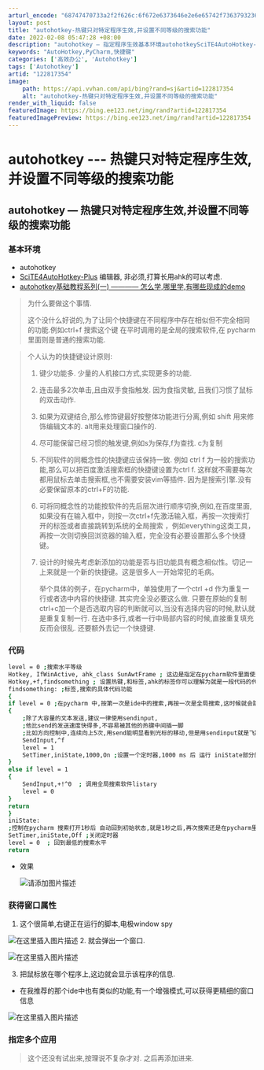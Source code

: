 ```yaml
---
arturl_encode: "68747470733a2f2f626c:6f672e6373646e2e6e65742f7363793236313938333632362f:61727469636c652f64657461696c732f313232383137333534"
layout: post
title: "autohotkey-热键只对特定程序生效,并设置不同等级的搜索功能"
date: 2022-02-08 05:47:28 +08:00
description: "autohotkey — 指定程序生效基本环境autohotkeySciTE4AutoHotkey-"
keywords: "AutoHotkey,PyCharm,快捷键"
categories: ['高效办公', 'Autohotkey']
tags: ['Autohotkey']
artid: "122817354"
image:
    path: https://api.vvhan.com/api/bing?rand=sj&artid=122817354
    alt: "autohotkey-热键只对特定程序生效,并设置不同等级的搜索功能"
render_with_liquid: false
featuredImage: https://bing.ee123.net/img/rand?artid=122817354
featuredImagePreview: https://bing.ee123.net/img/rand?artid=122817354
---
```


# autohotkey --- 热键只对特定程序生效,并设置不同等级的搜索功能

## autohotkey — 热键只对特定程序生效,并设置不同等级的搜索功能

### 基本环境

* autohotkey
* [SciTE4AutoHotkey-Plus](https://github.com/telppa/SciTE4AutoHotkey-Plus)
  编辑器, 非必须,打算长用ahk的可以考虑.
* [autohotkey基础教程系列(一) ———— 怎么学,哪里学,有哪些现成的demo](https://blog.csdn.net/scy261983626/article/details/122804850?spm=1001.2014.3001.5501)

> 为什么要做这个事情.
>   
> 这个没什么好说的,为了让同个快捷键在不同程序中存在相似但不完全相同的功能.例如ctrl+f 搜索这个键 在平时调用的是全局的搜索软件,在 pycharm 里面则是普通的搜索功能.

> 个人认为的快捷键设计原则:
>
> 1. 键少功能多. 少量的人机接口方式,实现更多的功能.
> 2. 连击最多2次单击,且由双手食指触发. 因为食指灵敏, 且我们习惯了鼠标的双击动作.
> 3. 如果为双键结合,那么修饰键最好按整体功能进行分离,例如 shift 用来修饰编辑文本的. alt用来处理窗口操作的.
> 4. 尽可能保留已经习惯的触发键,例如s为保存,f为查找. c为复制
> 5. 不同软件的同概念性的快捷键应该保持一致. 例如 ctrl f 为一般的搜索功能,那么可以把百度激活搜索框的快捷键设置为ctrl f. 这样就不需要每次都用鼠标去单击搜索框,也不需要安装vim等插件. 因为是搜索引擎.没有必要保留原本的ctrl+F的功能.
> 6. 可将同概念性的功能按软件的先后层次进行顺序切换,例如,在百度里面, 如果没有在输入框中，则按一次ctrl+f先激活输入框，再按一次搜索打开的标签或者直接跳转到系统的全局搜索 ，例如everything这类工具，再按一次则切换回浏览器的输入框，完全没有必要设置那么多个快捷键。
> 7. 设计的时候先考虑新添加的功能是否与旧功能具有概念相似性。切记一上来就是一个新的快捷键。这是很多人一开始常犯的毛病。
>      
>    举个具体的例子，在pycharm中，单独使用了一个ctrl +d 作为重复一行或者选中内容的快捷键. 其实完全没必要这么做. 只要在原始的复制ctrl+c加一个是否选取内容的判断就可以,当没有选择内容的时候,默认就是重复复制一行. 在选中多行,或者一行中局部内容的时候,直接重复填充反而会很乱. 还要额外去记一个快捷键.

### 代码

```bash
level = 0 ;搜索水平等级
Hotkey, IfWinActive, ahk_class SunAwtFrame ; 这边是指定在pycharm软件里面使用,那么在全局的+f并不会影响到这边,
Hotkey,+f,findsomething ; 设置热键,和标签,ahk的标签你可以理解为就是一段代码的代号,他和函数不一样,是没有返回的,就是方便指代一个代码段
findsomething: ;标签,搜索的具体代码功能
{
if level = 0 ;在pycharm 中,按第一次是ide中的搜索,再按一次是全局搜索,这时候就会跳出ide环境了.
{
    ;除了大容量的文本发送,建议一律使用sendinput, 
    ;他比send的发送速度快得多,不容易被其他的热键中间插一脚
    ;比如方向控制中,连续向上5次,用send能明显看到光标的移动,但是用sendinput就是飞跃的感觉
    SendInput,^f  
    level = 1
    SetTimer,iniState,1000,On ;设置一个定时器,1000 ms 后 运行 iniState部分的代码,定时器状态为开
}
else if level = 1
{
    SendInput,+!^0  ; 调用全局搜索软件listary
    level = 0 
}
return
}
iniState:
;控制在pycharm 搜索打开1秒后 自动回到初始状态,就是1秒之后,再次搜索还是在pycharm里面,这样就不影响pycharm的使用体验
SetTimer,iniState,Off ;关闭定时器
level = 0  ; 回到最低的搜索水平
return

```

* 效果
    
  ![请添加图片描述](https://i-blog.csdnimg.cn/blog_migrate/d2b6dd9385fa82e5c64b143fdbc8c34d.gif)

### 获得窗口属性

1. 这个很简单,右键正在运行的脚本,电极window spy

![在这里插入图片描述](https://i-blog.csdnimg.cn/blog_migrate/2fbce4032a11e2b64785b8ddb1f519a5.png)
2. 就会弹出一个窗口.
  
![在这里插入图片描述](https://i-blog.csdnimg.cn/blog_migrate/0d32c0a4249b996d86e1615e502fa16e.png)

3. 把鼠标放在哪个程序上,这边就会显示该程序的信息.

* 在我推荐的那个ide中也有类似的功能,有一个增强模式,可以获得更精细的窗口信息

![在这里插入图片描述](https://i-blog.csdnimg.cn/blog_migrate/1c0d3713d35bbe80eadbed71ec6f5420.png)

### 指定多个应用

> 这个还没有试出来,按理说不复杂才对. 之后再添加进来.